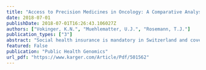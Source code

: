 ```yaml
---
title: "Access to Precision Medicines in Oncology: A Comparative Analysis (USA and EU) and Health Policy Implications"
date: 2018-07-01
publishDate: 2018-07-01T16:26:43.106027Z
authors: ["Vokinger, K.N.", "Muehlematter, U.J.", "Rosemann, T.J."]
publication_types: ["3"]
abstract: "Social health insurance is mandatory in Switzerland and covers the costs of basic medical care. In general, with regard to medicines, the costs are only reimbursed if the drug is (1) approved by Swissmedic and (2) listed on the so-called Spezia-litätenliste (SL) by the Federal Office of Public Health (FOPH). However, the SL does not include all drugs. For non-SL drugs, cost coverage is only granted under exceptional circumstances. Absence of cost coverage by social health insurance is especially problematic for patients who need access to cancer drugs, since they are often costly. Even if such cancer drugs are approved by Swissmedic, patients may still lack access to them. Therefore, access to medicines includes two aspects: (1) the availability of a drug on the market (i.e., approval of a drug) and (2) inclusion on the SL (i.e., cost coverage by social health insurance). In this study, we aim to compare the current approval regulations for oncologic precision medicines in the USA, Europe, and Switzerland; to investigate cost coverage for these drugs in Switzerland; and to develop health policy implications about how access to these drugs could be improved in Switzerland."
featured: False
publication: "Public Health Genomics"
url_pdf: "https://www.karger.com/Article/Pdf/501562"
---
```


